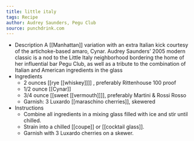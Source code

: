 ```yaml
---
title: little italy
tags: Recipe
author: Audrey Saunders, Pegu Club
source: punchdrink.com
---
```


- Description
  A [[Manhattan]] variation with an extra Italian kick courtesy of the artichoke-based amaro, Cynar. Audrey Saunders’ 2005 modern classic is a nod to the Little Italy neighborhood bordering the home of her influential bar Pegu Club, as well as a tribute to the combination of Italian and American ingredients in the glass
- Ingredients
	- 2 ounces [[rye [[whiskey]]]] , preferably Rittenhouse 100 proof
	- 1/2 ounce [[Cynar]]
	- 3/4 ounce [[sweet [[vermouth]]]], preferably Martini & Rossi Rosso
	- Garnish: 3 Luxardo [[maraschino cherries]], skewered
- Instructions
	- Combine all ingredients in a mixing glass filled with ice and stir until chilled.
	- Strain into a chilled [[coupe]] or [[cocktail glass]].
	- Garnish with 3 Luxardo cherries on a skewer.